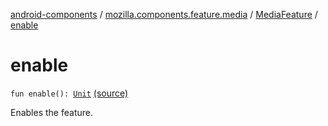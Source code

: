 [android-components](../../index.md) / [mozilla.components.feature.media](../index.md) / [MediaFeature](index.md) / [enable](./enable.md)

# enable

`fun enable(): `[`Unit`](https://kotlinlang.org/api/latest/jvm/stdlib/kotlin/-unit/index.html) [(source)](https://github.com/mozilla-mobile/android-components/blob/master/components/feature/media/src/main/java/mozilla/components/feature/media/MediaFeature.kt#L30)

Enables the feature.

